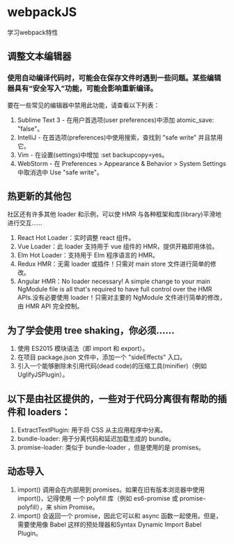 # webpackJS
学习webpack特性
## 调整文本编辑器
### 使用自动编译代码时，可能会在保存文件时遇到一些问题。某些编辑器具有“安全写入”功能，可能会影响重新编译。
要在一些常见的编辑器中禁用此功能，请查看以下列表：
1. Sublime Text 3 - 在用户首选项(user preferences)中添加 atomic_save: "false"。
2. IntelliJ - 在首选项(preferences)中使用搜索，查找到 "safe write" 并且禁用它。
3. Vim - 在设置(settings)中增加 :set backupcopy=yes。
4. WebStorm - 在 Preferences > Appearance & Behavior > System Settings 中取消选中 Use "safe write"。

## 热更新的其他包
社区还有许多其他 loader 和示例，可以使 HMR 与各种框架和库(library)平滑地进行交互……

1. React Hot Loader：实时调整 react 组件。
2. Vue Loader：此 loader 支持用于 vue 组件的 HMR，提供开箱即用体验。
3. Elm Hot Loader：支持用于 Elm 程序语言的 HMR。
4. Redux HMR：无需 loader 或插件！只需对 main store 文件进行简单的修改。
5. Angular HMR：No loader necessary! A simple change to your main NgModule file is all that's required to have full control over the HMR APIs.没有必要使用 loader！只需对主要的 NgModule 文件进行简单的修改，由 HMR API 完全控制。

## 为了学会使用 tree shaking，你必须……
1. 使用 ES2015 模块语法（即 import 和 export）。
2. 在项目 package.json 文件中，添加一个 "sideEffects" 入口。
3. 引入一个能够删除未引用代码(dead code)的压缩工具(minifier)（例如 UglifyJSPlugin）。

## 以下是由社区提供的，一些对于代码分离很有帮助的插件和 loaders：
1. ExtractTextPlugin: 用于将 CSS 从主应用程序中分离。
2. bundle-loader: 用于分离代码和延迟加载生成的 bundle。
3. promise-loader: 类似于 bundle-loader ，但是使用的是 promises。

## 动态导入
1. import() 调用会在内部用到 promises。如果在旧有版本浏览器中使用 import()，记得使用 一个 polyfill 库（例如 es6-promise 或 promise-polyfill），来 shim Promise。
2. import() 会返回一个 promise，因此它可以和 async 函数一起使用。但是，需要使用像 Babel 这样的预处理器和Syntax Dynamic Import Babel Plugin。
